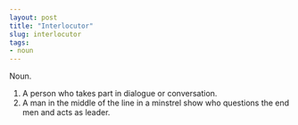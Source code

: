 ```yaml
---
layout: post
title: "Interlocutor"
slug: interlocutor
tags:
- noun
---
```


Noun.
1. A person who takes part in dialogue or conversation.
2. A man in the middle of the line in a minstrel show who questions the end men and acts as leader.
